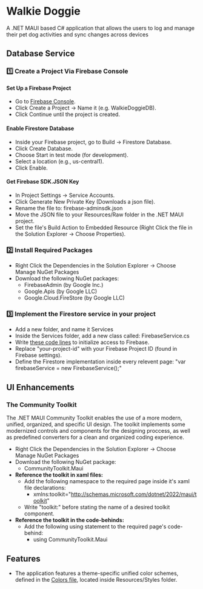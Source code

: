 # **Walkie Doggie**

A .NET MAUI based C# application that allows the users to log and manage their pet dog activities and sync changes across devices

## Database Service

### 1️⃣ Create a Project Via Firebase Console

  #### Set Up a Firebase Project
  - Go to [Firebase Console](https://console.firebase.google.com).
  - Click Create a Project → Name it (e.g. WalkieDoggieDB).
  - Click Continue until the project is created.
  #### Enable Firestore Database
  - Inside your Firebase project, go to Build → Firestore Database.
  - Click Create Database.
  - Choose Start in test mode (for development).
  - Select a location (e.g., us-central1).
  - Click Enable.
  #### Get Firebase SDK.JSON Key
  - In Project Settings → Service Accounts.
  - Click Generate New Private Key (Downloads a json file).
  - Rename the file to: firebase-adminsdk.json
  - Move the JSON file to your Resources/Raw folder in the .NET MAUI project.
  - Set the file's Build Action to Embedded Resource (Right Click the file in the Solution Explorer → Choose Properties).

### 2️⃣ Install Required Packages

  - Right Click the Dependencies in the Solution Explorer → Choose Manage NuGet Packages
  - Download the following NuGet packages:
    - FirebaseAdmin (by Google Inc.)
    - Google.Apis (by Google LLC)
    - Google.Cloud.FireStore (by Google LLC)
  
### 3️⃣ Implement the Firestore service in your project

  - Add a new folder, and name it Services
  - Inside the Services folder, add a new class called: FirebaseService.cs
  - Write [these code lines](https://github.com/Mashiah555/Walkie-Doggie/blob/master/Services/FirebaseService.cs#L1-L43) to initialize access to Firebase.
  - Replace "your-project-id" with your Firebase Project ID (found in Firebase settings).
  - Define the Firestore implementation inside every relevent page: "var firebaseService = new FirebaseService();"

## UI Enhancements

### The Community Toolkit
The .NET MAUI Community Toolkit enables the use of a more modern, unified, organized, and specific UI design.
The toolkit implements some modernized controls and components for the designing proccess, as well as predefined converters for a clean and organized coding experience.

  - Right Click the Dependencies in the Solution Explorer → Choose Manage NuGet Packages
  - Download the following NuGet package:
    - CommunityToolkit.Maui
  - **Reference the toolkit in xaml files:**
    - Add the following namespace to the required page inside it's xaml file declarations:
      - xmlns:toolkit="http://schemas.microsoft.com/dotnet/2022/maui/toolkit"
    - Write "toolkit:" before stating the name of a desired toolkit component.
  - **Reference the toolkit in the code-behinds:**
    - Add the following using statement to the required page's code-behind:
      - using CommunityToolkit.Maui
     
## Features
  - The application features a theme-specific unified color schemes, defined in the [Colors file](https://github.com/Mashiah555/Walkie-Doggie/blob/master/Resources/Styles/Colors.xaml), located inside Resources/Styles folder.
